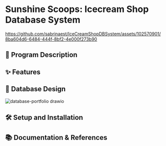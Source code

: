 # Sunshine Scoops: Icecream Shop Database System

https://github.com/sabrinaest/IceCreamShopDBSystem/assets/102570901/8ba604d6-6484-444f-8bf2-4e000f273b90

## 📝 Program Description

## ✨ Features

## 📐 Database Design

![database-portfolio drawio](https://github.com/sabrinaest/IceCreamShopDBSystem/assets/102570901/868bfc80-7168-4673-9e8f-a73853beaa5d)

## 🛠️ Setup and Installation

## 📚 Documentation & References
